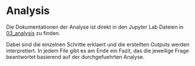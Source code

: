 # Analysis

Die Dokumentationen der Analyse ist direkt in den Jupyter Lab Dateien in [03_analysis](./../03_analysis) zu finden.

Dabei sind die einzelnen Schritte erklaert und die erstellten Outputs werden interpretiert. In jedem File gibt es am Ende ein Fazit, das die jeweilige Frage beantwortet basierend auf der durchgefuehrten Analyse.